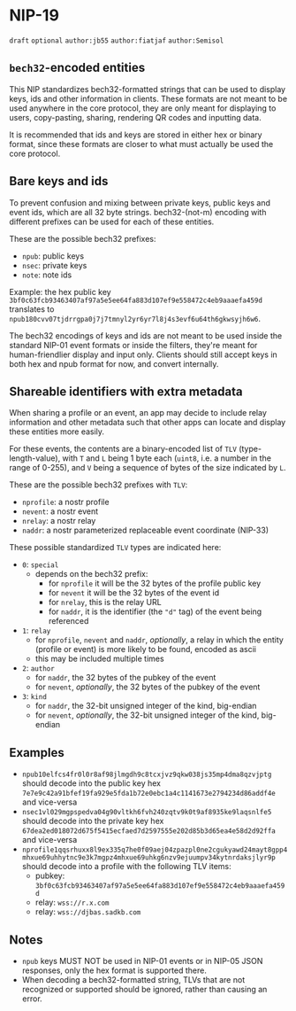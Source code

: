 # NIP-19

`draft` `optional` `author:jb55` `author:fiatjaf` `author:Semisol`

## `bech32`-encoded entities
This NIP standardizes bech32-formatted strings that can be used to display keys, ids and other information in clients. These formats are not meant to be used anywhere in the core protocol, they are only meant for displaying to users, copy-pasting, sharing, rendering QR codes and inputting data.

It is recommended that ids and keys are stored in either hex or binary format, since these formats are closer to what must actually be used the core protocol.

## Bare keys and ids

To prevent confusion and mixing between private keys, public keys and event ids, which are all 32 byte strings. bech32-(not-m) encoding with different prefixes can be used for each of these entities.

These are the possible bech32 prefixes:

  - `npub`: public keys
  - `nsec`: private keys
  - `note`: note ids

Example: the hex public key `3bf0c63fcb93463407af97a5e5ee64fa883d107ef9e558472c4eb9aaaefa459d` translates to `npub180cvv07tjdrrgpa0j7j7tmnyl2yr6yr7l8j4s3evf6u64th6gkwsyjh6w6`.

The bech32 encodings of keys and ids are not meant to be used inside the standard NIP-01 event formats or inside the filters, they're meant for human-friendlier display and input only. Clients should still accept keys in both hex and npub format for now, and convert internally.

## Shareable identifiers with extra metadata

When sharing a profile or an event, an app may decide to include relay information and other metadata such that other apps can locate and display these entities more easily.

For these events, the contents are a binary-encoded list of `TLV` (type-length-value), with `T` and `L` being 1 byte each (`uint8`, i.e. a number in the range of 0-255), and `V` being a sequence of bytes of the size indicated by `L`.

These are the possible bech32 prefixes with `TLV`:

  - `nprofile`: a nostr profile
  - `nevent`: a nostr event
  - `nrelay`: a nostr relay
  - `naddr`: a nostr parameterized replaceable event coordinate (NIP-33)

These possible standardized `TLV` types are indicated here:

- `0`: `special`
  - depends on the bech32 prefix:
    - for `nprofile` it will be the 32 bytes of the profile public key
    - for `nevent` it will be the 32 bytes of the event id
    - for `nrelay`, this is the relay URL
    - for `naddr`, it is the identifier (the `"d"` tag) of the event being referenced
- `1`: `relay`
  - for `nprofile`, `nevent` and `naddr`, _optionally_, a relay in which the entity (profile or event) is more likely to be found, encoded as ascii
  - this may be included multiple times
- `2`: `author`
  - for `naddr`, the 32 bytes of the pubkey of the event
  - for `nevent`, _optionally_, the 32 bytes of the pubkey of the event
- `3`: `kind`
  - for `naddr`, the 32-bit unsigned integer of the kind, big-endian
  - for `nevent`, _optionally_, the 32-bit unsigned integer of the kind, big-endian

## Examples

- `npub10elfcs4fr0l0r8af98jlmgdh9c8tcxjvz9qkw038js35mp4dma8qzvjptg` should decode into the public key hex `7e7e9c42a91bfef19fa929e5fda1b72e0ebc1a4c1141673e2794234d86addf4e` and vice-versa
- `nsec1vl029mgpspedva04g90vltkh6fvh240zqtv9k0t9af8935ke9laqsnlfe5` should decode into the private key hex `67dea2ed018072d675f5415ecfaed7d2597555e202d85b3d65ea4e58d2d92ffa` and vice-versa
- `nprofile1qqsrhuxx8l9ex335q7he0f09aej04zpazpl0ne2cgukyawd24mayt8gpp4mhxue69uhhytnc9e3k7mgpz4mhxue69uhkg6nzv9ejuumpv34kytnrdaksjlyr9p` should decode into a profile with the following TLV items:
  - pubkey: `3bf0c63fcb93463407af97a5e5ee64fa883d107ef9e558472c4eb9aaaefa459d`
  - relay: `wss://r.x.com`
  - relay: `wss://djbas.sadkb.com`

## Notes

- `npub` keys MUST NOT be used in NIP-01 events or in NIP-05 JSON responses, only the hex format is supported there.
- When decoding a bech32-formatted string, TLVs that are not recognized or supported should be ignored, rather than causing an error.
